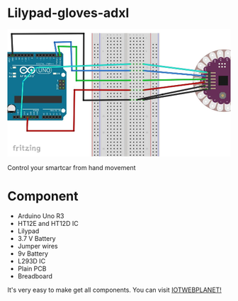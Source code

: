 # Lilypad-gloves-adxl

![GitHub Logo](/lillypad-arduino.jpg)

Control your smartcar from hand movement 
# Component 
 * Arduino Uno R3
 * HT12E and HT12D IC
 * Lilypad
 * 3.7 V Battery
 * Jumper wires
 * 9v Battery
 * L293D IC
 * Plain PCB
 * Breadboard
 
 
 It's very easy to make get all components. You can visit [IOTWEBPLANET!](https://iotwebplanet.com)

